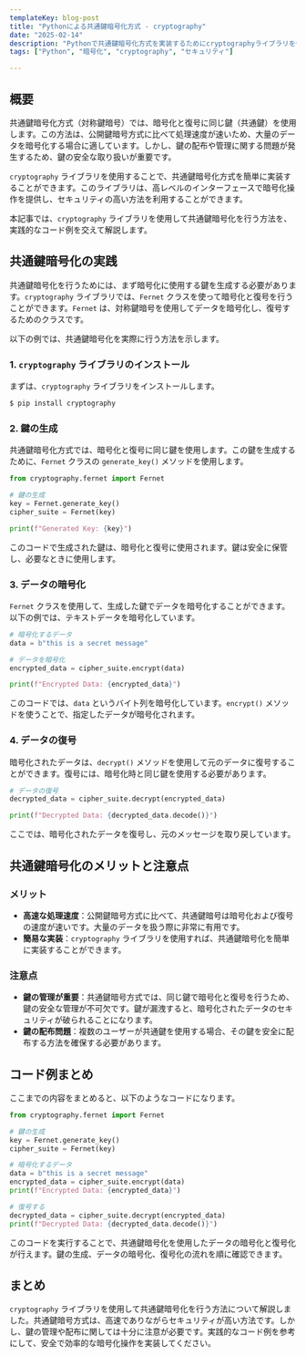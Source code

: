 ```yaml
---
templateKey: blog-post
title: "Pythonによる共通鍵暗号化方式 - cryptography"
date: "2025-02-14"
description: "Pythonで共通鍵暗号化方式を実装するためにcryptographyライブラリを使用した方法を解説します。実際のコード例を通して、暗号化、復号化を学びます。"
tags: ["Python", "暗号化", "cryptography", "セキュリティ"]

---
```



## 概要

共通鍵暗号化方式（対称鍵暗号）では、暗号化と復号に同じ鍵（共通鍵）を使用します。この方法は、公開鍵暗号方式に比べて処理速度が速いため、大量のデータを暗号化する場合に適しています。しかし、鍵の配布や管理に関する問題が発生するため、鍵の安全な取り扱いが重要です。

`cryptography` ライブラリを使用することで、共通鍵暗号化方式を簡単に実装することができます。このライブラリは、高レベルのインターフェースで暗号化操作を提供し、セキュリティの高い方法を利用することができます。

本記事では、`cryptography` ライブラリを使用して共通鍵暗号化を行う方法を、実践的なコード例を交えて解説します。


## 共通鍵暗号化の実践

共通鍵暗号化を行うためには、まず暗号化に使用する鍵を生成する必要があります。`cryptography` ライブラリでは、`Fernet` クラスを使って暗号化と復号を行うことができます。`Fernet` は、対称鍵暗号を使用してデータを暗号化し、復号するためのクラスです。

以下の例では、共通鍵暗号化を実際に行う方法を示します。

### 1. `cryptography` ライブラリのインストール

まずは、`cryptography` ライブラリをインストールします。

```bash
$ pip install cryptography
```

### 2. 鍵の生成

共通鍵暗号化方式では、暗号化と復号に同じ鍵を使用します。この鍵を生成するために、`Fernet` クラスの `generate_key()` メソッドを使用します。

```python
from cryptography.fernet import Fernet

# 鍵の生成
key = Fernet.generate_key()
cipher_suite = Fernet(key)

print(f"Generated Key: {key}")
```

このコードで生成された鍵は、暗号化と復号に使用されます。鍵は安全に保管し、必要なときに使用します。

### 3. データの暗号化

`Fernet` クラスを使用して、生成した鍵でデータを暗号化することができます。以下の例では、テキストデータを暗号化しています。

```python
# 暗号化するデータ
data = b"this is a secret message"

# データを暗号化
encrypted_data = cipher_suite.encrypt(data)

print(f"Encrypted Data: {encrypted_data}")
```

このコードでは、`data` というバイト列を暗号化しています。`encrypt()` メソッドを使うことで、指定したデータが暗号化されます。

### 4. データの復号

暗号化されたデータは、`decrypt()` メソッドを使用して元のデータに復号することができます。復号には、暗号化時と同じ鍵を使用する必要があります。

```python
# データの復号
decrypted_data = cipher_suite.decrypt(encrypted_data)

print(f"Decrypted Data: {decrypted_data.decode()}")
```

ここでは、暗号化されたデータを復号し、元のメッセージを取り戻しています。


## 共通鍵暗号化のメリットと注意点

### メリット
- **高速な処理速度**：公開鍵暗号方式に比べて、共通鍵暗号は暗号化および復号の速度が速いです。大量のデータを扱う際に非常に有用です。
- **簡易な実装**：`cryptography` ライブラリを使用すれば、共通鍵暗号化を簡単に実装することができます。

### 注意点
- **鍵の管理が重要**：共通鍵暗号方式では、同じ鍵で暗号化と復号を行うため、鍵の安全な管理が不可欠です。鍵が漏洩すると、暗号化されたデータのセキュリティが破られることになります。
- **鍵の配布問題**：複数のユーザーが共通鍵を使用する場合、その鍵を安全に配布する方法を確保する必要があります。


## コード例まとめ

ここまでの内容をまとめると、以下のようなコードになります。

```python
from cryptography.fernet import Fernet

# 鍵の生成
key = Fernet.generate_key()
cipher_suite = Fernet(key)

# 暗号化するデータ
data = b"this is a secret message"
encrypted_data = cipher_suite.encrypt(data)
print(f"Encrypted Data: {encrypted_data}")

# 復号する
decrypted_data = cipher_suite.decrypt(encrypted_data)
print(f"Decrypted Data: {decrypted_data.decode()}")
```

このコードを実行することで、共通鍵暗号化を使用したデータの暗号化と復号化が行えます。鍵の生成、データの暗号化、復号化の流れを順に確認できます。


## まとめ

`cryptography` ライブラリを使用して共通鍵暗号化を行う方法について解説しました。共通鍵暗号方式は、高速でありながらセキュリティが高い方法です。しかし、鍵の管理や配布に関しては十分に注意が必要です。実践的なコード例を参考にして、安全で効率的な暗号化操作を実装してください。

